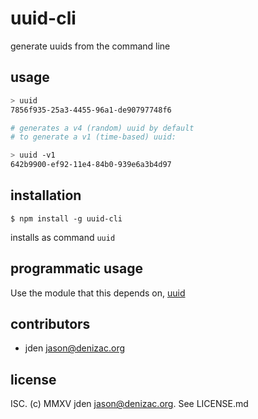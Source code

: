 # uuid-cli
generate uuids from the command line

## usage
```sh
> uuid
7856f935-25a3-4455-96a1-de90797748f6

# generates a v4 (random) uuid by default
# to generate a v1 (time-based) uuid:

> uuid -v1
642b9900-ef92-11e4-84b0-939e6a3b4d97
```

## installation

    $ npm install -g uuid-cli

installs as command `uuid`


## programmatic usage

Use the module that this depends on, [uuid](https://www.npmjs.com/package/uuid)


## contributors

- jden <jason@denizac.org>


## license

ISC. (c) MMXV jden <jason@denizac.org>. See LICENSE.md
